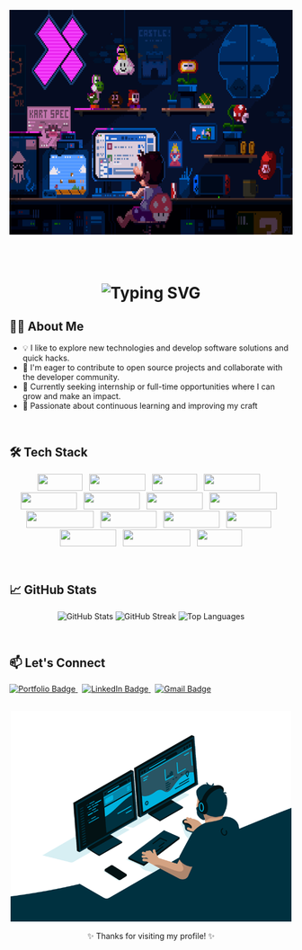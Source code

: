 <p align="center">
  <img src="assests/mario.gif" alt="Demo GIF" height="400" width="1200" align="center">
</p>

<br>
<br>

<h1 align="center">
  <img src="https://readme-typing-svg.herokuapp.com?font=Poppins&size=50&center=true&vCenter=true&width=800&lines=Hi+There!+I'm+Mateen+Rabi+Baig;Full+Stack+Developer;" alt="Typing SVG" />
</h1>


## 🧑‍💻 About Me

- 💡 I like to explore new technologies and develop software solutions and quick hacks.
- 🤝 I'm eager to contribute to open source projects and collaborate with the developer community.
- 🚀 Currently seeking internship or full-time opportunities where I can grow and make an impact.
- 🌱 Passionate about continuous learning and improving my craft

<br>


## 🛠️ Tech Stack

<p align="center">
  <img src="https://img.shields.io/badge/-C-353333?style=flat&logo=C&logoColor=FFFFFF&labelColor=00599C" height="30" width="80">
  &nbsp;
  <img src="https://img.shields.io/badge/-Python-353333?style=flat&logo=python&logoColor=FFFFFF&labelColor=3776AB" height="30" width="100">
  &nbsp;
  <img src="https://img.shields.io/badge/-Java-353333?style=flat&logo=java&logoColor=FFFFFF&labelColor=FF6F00" height="30" width="80">
  &nbsp;
  <img src="https://img.shields.io/badge/-MySQL-353333?style=flat&logo=mysql&logoColor=FFFFFF&labelColor=00618A" height="30" width="100">
  &nbsp;
  <img src="https://img.shields.io/badge/-SQLite-353333?style=flat&logo=sqlite&logoColor=FFFFFF&labelColor=003B57" height="30" width="100">
  &nbsp;
  <img src="https://img.shields.io/badge/-HTML-353333?style=flat&logo=html5&logoColor=FFFFFF&labelColor=E34F26" height="30" width="100">
  &nbsp;
  <img src="https://img.shields.io/badge/-CSS-353333?style=flat&logo=css3&logoColor=FFFFFF&labelColor=2965F1" height="30" width="100">
  &nbsp;
  <img src="https://img.shields.io/badge/-JavaScript-353333?style=flat&logo=javascript&logoColor=FFFFFF&labelColor=F7DF1E" height="30" width="120">
  &nbsp;
  <img src="https://img.shields.io/badge/-Bootstrap-353333?style=flat&logo=bootstrap&logoColor=FFFFFF&labelColor=563D7C" height="30" width="120">
  &nbsp;
  <img src="https://img.shields.io/badge/-React-353333?style=flat&logo=react&logoColor=FFFFFF&labelColor=61DAFB" height="30" width="100">
  &nbsp;
  <img src="https://img.shields.io/badge/-Flask-353333?style=flat&logo=flask&logoColor=FFFFFF&labelColor=000000" height="30" width="100">
  &nbsp;
  <img src="https://img.shields.io/badge/-Git-353333?style=flat&logo=git&logoColor=FFFFFF&labelColor=F05032" height="30" width="80">
  &nbsp;
  <img src="https://img.shields.io/badge/-GitHub-353333?style=flat&logo=github&logoColor=FFFFFF&labelColor=181717" height="30" width="100">
  &nbsp;
  <img src="https://img.shields.io/badge/-Eclipse-353333?style=flat&logo=eclipse&logoColor=FFFFFF&labelColor=2C2255" height="30" width="120">
  &nbsp;
  <img src="https://img.shields.io/badge/-VSCode-353333?style=flat&logo=visual-studio-code&logoColor=FFFFFF&labelColor=0066F1" height="30" width="80">
</p>

<br>

## 📈 GitHub Stats

<p align="center">
  <img src="https://github-readme-stats.vercel.app/api?username=MateenRabiBaig&show_icons=true&theme=radical" alt="GitHub Stats"/>
  <img src="https://github-readme-streak-stats.herokuapp.com/?user=MateenRabiBaig&theme=radical" alt="GitHub Streak"/>
  <img src="https://github-readme-stats.vercel.app/api/top-langs/?username=MateenRabiBaig&layout=compact&theme=radical" alt="Top Languages">
</p>

<br>

## 📫 Let's Connect

<a href="https://mateenrabibaig.netlify.app" target="_blank">
  <img src="https://img.shields.io/badge/-Portfolio-6f42c1?style=flat&logo=firefox&logoColor=white&labelColor=181717" height="30" width="120" alt="Portfolio Badge">
</a>
&nbsp;
<a href="https://www.linkedin.com/in/mateenrabibaig" target="_blank">
  <img src="https://img.shields.io/badge/-LinkedIn-0A66C2?style=flat&logo=linkedin&logoColor=white&labelColor=181717" height="30" width="120" alt="LinkedIn Badge">
</a>
&nbsp;
<a href="mailto:mateenrabibaig@gmail.com" target="_blank">
  <img src="https://img.shields.io/badge/-Gmail-%23D14836?style=flat&logo=gmail&logoColor=white&labelColor=181717" height="30" width="120" alt="Gmail Badge">
</a> 

<br>
<br>

<p align="center">
  <img src="assests/code.gif" alt="Developer at work" width="500"/>
</p>

<p align="center">✨ Thanks for visiting my profile! ✨</p>
